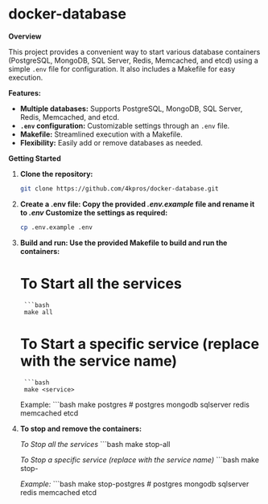 # docker-database

**Overview**

This project provides a convenient way to start various database containers (PostgreSQL, MongoDB, SQL Server, Redis, Memcached, and etcd) using a simple `.env` file for configuration. It also includes a Makefile for easy execution.

**Features:**

* **Multiple databases:** Supports PostgreSQL, MongoDB, SQL Server, Redis, Memcached, and etcd.
* **`.env` configuration:** Customizable settings through an `.env` file.
* **Makefile:** Streamlined execution with a Makefile.
* **Flexibility:** Easily add or remove databases as needed.

**Getting Started**

1. **Clone the repository:**
   ```bash
   git clone https://github.com/4kpros/docker-database.git

2. **Create a .env file: Copy the provided *.env.example* file and rename it to *.env* Customize the settings as required:**
    ```bash
    cp .env.example .env

3. **Build and run: Use the provided Makefile to build and run the containers:**

    # To Start all the services
        ```bash
        make all

    # To Start a specific service (replace <service> with the service name)
        ```bash
        make <service>

    Example:
        ```bash
        make postgres # postgres mongodb sqlserver redis memcached etcd

4. **To stop and remove the containers:**

    *To Stop all the services*
        ```bash
        make stop-all

    *To Stop a specific service (replace <service> with the service name)*
        ```bash
        make stop-<service>

    *Example:*
        ```bash
        make stop-postgres # postgres mongodb sqlserver redis memcached etcd
